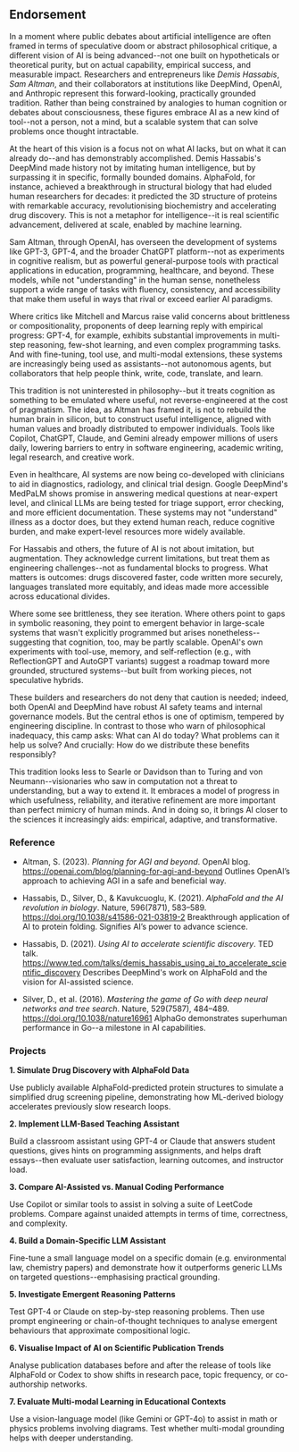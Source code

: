
## Endorsement

In a moment where public debates about artificial intelligence are often framed in terms
of speculative doom or abstract philosophical critique, a different vision of AI is being
advanced--not one built on hypotheticals or theoretical purity, but on actual capability,
empirical success, and measurable impact. Researchers and entrepreneurs like *Demis Hassabis*,
*Sam Altman*, and their collaborators at institutions like DeepMind, OpenAI, and Anthropic
represent this forward-looking, practically grounded tradition. Rather than being constrained
by analogies to human cognition or debates about consciousness, these figures embrace AI
as a new kind of tool--not a person, not a mind, but a scalable system that can solve problems
once thought intractable.

At the heart of this vision is a focus not on what AI lacks, but on what it can already
do--and has demonstrably accomplished. Demis Hassabis's DeepMind made history not by imitating
human intelligence, but by surpassing it in specific, formally bounded domains. AlphaFold,
for instance, achieved a breakthrough in structural biology that had eluded human researchers
for decades: it predicted the 3D structure of proteins with remarkable accuracy, revolutionising
biochemistry and accelerating drug discovery. This is not a metaphor for intelligence--it
is real scientific advancement, delivered at scale, enabled by machine learning.

Sam Altman, through OpenAI, has overseen the development of systems like GPT-3, GPT-4, and
the broader ChatGPT platform--not as experiments in cognitive realism, but as powerful
general-purpose tools with practical applications in education, programming, healthcare,
and beyond. These models, while not "understanding" in the human sense, nonetheless support
a wide range of tasks with fluency, consistency, and accessibility that make them useful
in ways that rival or exceed earlier AI paradigms.

Where critics like Mitchell and Marcus raise valid concerns about brittleness or compositionality,
proponents of deep learning reply with empirical progress: GPT-4, for example, exhibits
substantial improvements in multi-step reasoning, few-shot learning, and even complex
programming tasks. And with fine-tuning, tool use, and multi-modal extensions, these systems
are increasingly being used as assistants--not autonomous agents, but collaborators that
help people think, write, code, translate, and learn.

This tradition is not uninterested in philosophy--but it treats cognition as something to be
emulated where useful, not reverse-engineered at the cost of pragmatism. The idea, as Altman
has framed it, is not to rebuild the human brain in silicon, but to construct useful intelligence,
aligned with human values and broadly distributed to empower individuals. Tools like Copilot,
ChatGPT, Claude, and Gemini already empower millions of users daily, lowering barriers to entry
in software engineering, academic writing, legal research, and creative work.

Even in healthcare, AI systems are now being co-developed with clinicians to aid in diagnostics,
radiology, and clinical trial design. Google DeepMind's MedPaLM shows promise in answering medical
questions at near-expert level, and clinical LLMs are being tested for triage support, error
checking, and more efficient documentation. These systems may not "understand" illness as a doctor
does, but they extend human reach, reduce cognitive burden, and make expert-level resources
more widely available.

For Hassabis and others, the future of AI is not about imitation, but augmentation. They acknowledge
current limitations, but treat them as engineering challenges--not as fundamental blocks to progress.
What matters is outcomes: drugs discovered faster, code written more securely, languages translated
more equitably, and ideas made more accessible across educational divides.

Where some see brittleness, they see iteration. Where others point to gaps in symbolic reasoning,
they point to emergent behavior in large-scale systems that wasn't explicitly programmed but arises
nonetheless--suggesting that cognition, too, may be partly scalable. OpenAI's own experiments with
tool-use, memory, and self-reflection (e.g., with ReflectionGPT and AutoGPT variants) suggest a
roadmap toward more grounded, structured systems--but built from working pieces, not speculative
hybrids.

These builders and researchers do not deny that caution is needed; indeed, both OpenAI and DeepMind
have robust AI safety teams and internal governance models. But the central ethos is one of optimism,
tempered by engineering discipline. In contrast to those who warn of philosophical inadequacy,
this camp asks: What can AI do today? What problems can it help us solve? And crucially:
How do we distribute these benefits responsibly?

This tradition looks less to Searle or Davidson than to Turing and von Neumann--visionaries who
saw in computation not a threat to understanding, but a way to extend it. It embraces a model of
progress in which usefulness, reliability, and iterative refinement are more important than
perfect mimicry of human minds. And in doing so, it brings AI closer to the sciences it increasingly
aids: empirical, adaptive, and transformative.


### Reference

- Altman, S. (2023). *Planning for AGI and beyond*. OpenAI blog.
  https://openai.com/blog/planning-for-agi-and-beyond
  Outlines OpenAI’s approach to achieving AGI in a safe and beneficial way.

- Hassabis, D., Silver, D., & Kavukcuoglu, K. (2021). *AlphaFold and the AI revolution
  in biology*. Nature, 596(7871), 583–589. https://doi.org/10.1038/s41586-021-03819-2
  Breakthrough application of AI to protein folding. Signifies AI’s power to advance science.

- Hassabis, D. (2021). *Using AI to accelerate scientific discovery*. TED talk.
  https://www.ted.com/talks/demis_hassabis_using_ai_to_accelerate_scientific_discovery
  Describes DeepMind's work on AlphaFold and the vision for AI-assisted science.

- Silver, D., et al. (2016). *Mastering the game of Go with deep neural networks and tree search*.
  Nature, 529(7587), 484–489. https://doi.org/10.1038/nature16961
  AlphaGo demonstrates superhuman performance in Go--a milestone in AI capabilities.



### Projects

__1. Simulate Drug Discovery with AlphaFold Data__

Use publicly available AlphaFold-predicted protein structures to simulate a simplified drug
screening pipeline, demonstrating how ML-derived biology accelerates previously slow research loops.

__2. Implement LLM-Based Teaching Assistant__

Build a classroom assistant using GPT-4 or Claude that answers student questions, gives hints
on programming assignments, and helps draft essays--then evaluate user satisfaction, learning
outcomes, and instructor load.

__3. Compare AI-Assisted vs. Manual Coding Performance__

Use Copilot or similar tools to assist in solving a suite of LeetCode problems. Compare against
unaided attempts in terms of time, correctness, and complexity.

__4. Build a Domain-Specific LLM Assistant__

Fine-tune a small language model on a specific domain (e.g. environmental law, chemistry papers)
and demonstrate how it outperforms generic LLMs on targeted questions--emphasising practical grounding.

__5. Investigate Emergent Reasoning Patterns__

Test GPT-4 or Claude on step-by-step reasoning problems. Then use prompt engineering or
chain-of-thought techniques to analyse emergent behaviours that approximate compositional logic.

__6. Visualise Impact of AI on Scientific Publication Trends__

Analyse publication databases before and after the release of tools like AlphaFold or Codex
to show shifts in research pace, topic frequency, or co-authorship networks.

__7. Evaluate Multi-modal Learning in Educational Contexts__

Use a vision-language model (like Gemini or GPT-4o) to assist in math or physics problems
involving diagrams. Test whether multi-modal grounding helps with deeper understanding.

